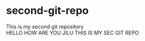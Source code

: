 # second-git-repo
This is my second git repository
<br>
HELLO HOW ARE YOU JILU THIS IS MY SEC GIT REPO
